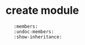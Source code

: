 create module
=============

```.. automodule:: conda_package_streaming.create
   :members:
   :undoc-members:
   :show-inheritance:
```